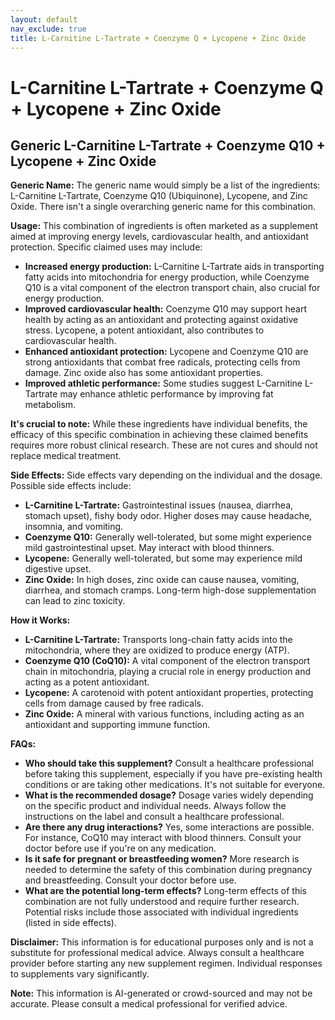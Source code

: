 ```yaml
---
layout: default
nav_exclude: true
title: L-Carnitine L-Tartrate + Coenzyme Q + Lycopene + Zinc Oxide
---
```


# L-Carnitine L-Tartrate + Coenzyme Q + Lycopene + Zinc Oxide

## Generic L-Carnitine L-Tartrate + Coenzyme Q10 + Lycopene + Zinc Oxide

**Generic Name:**  The generic name would simply be a list of the ingredients: L-Carnitine L-Tartrate, Coenzyme Q10 (Ubiquinone), Lycopene, and Zinc Oxide.  There isn't a single overarching generic name for this combination.

**Usage:** This combination of ingredients is often marketed as a supplement aimed at improving energy levels, cardiovascular health, and antioxidant protection.  Specific claimed uses may include:

* **Increased energy production:** L-Carnitine L-Tartrate aids in transporting fatty acids into mitochondria for energy production, while Coenzyme Q10 is a vital component of the electron transport chain, also crucial for energy production.
* **Improved cardiovascular health:** Coenzyme Q10 may support heart health by acting as an antioxidant and protecting against oxidative stress.  Lycopene, a potent antioxidant, also contributes to cardiovascular health.
* **Enhanced antioxidant protection:** Lycopene and Coenzyme Q10 are strong antioxidants that combat free radicals, protecting cells from damage. Zinc oxide also has some antioxidant properties.
* **Improved athletic performance:**  Some studies suggest L-Carnitine L-Tartrate may enhance athletic performance by improving fat metabolism.

**It's crucial to note:**  While these ingredients have individual benefits, the efficacy of this specific combination in achieving these claimed benefits requires more robust clinical research.  These are not cures and should not replace medical treatment.

**Side Effects:** Side effects vary depending on the individual and the dosage.  Possible side effects include:

* **L-Carnitine L-Tartrate:**  Gastrointestinal issues (nausea, diarrhea, stomach upset), fishy body odor.  Higher doses may cause headache, insomnia, and vomiting.
* **Coenzyme Q10:** Generally well-tolerated, but some might experience mild gastrointestinal upset.  May interact with blood thinners.
* **Lycopene:** Generally well-tolerated, but some may experience mild digestive upset.
* **Zinc Oxide:**  In high doses, zinc oxide can cause nausea, vomiting, diarrhea, and stomach cramps.  Long-term high-dose supplementation can lead to zinc toxicity.


**How it Works:**

* **L-Carnitine L-Tartrate:** Transports long-chain fatty acids into the mitochondria, where they are oxidized to produce energy (ATP).
* **Coenzyme Q10 (CoQ10):**  A vital component of the electron transport chain in mitochondria, playing a crucial role in energy production and acting as a potent antioxidant.
* **Lycopene:** A carotenoid with potent antioxidant properties, protecting cells from damage caused by free radicals.
* **Zinc Oxide:** A mineral with various functions, including acting as an antioxidant and supporting immune function.


**FAQs:**

* **Who should take this supplement?**  Consult a healthcare professional before taking this supplement, especially if you have pre-existing health conditions or are taking other medications.  It's not suitable for everyone.
* **What is the recommended dosage?**  Dosage varies widely depending on the specific product and individual needs.  Always follow the instructions on the label and consult a healthcare professional.
* **Are there any drug interactions?**  Yes, some interactions are possible.  For instance, CoQ10 may interact with blood thinners. Consult your doctor before use if you're on any medication.
* **Is it safe for pregnant or breastfeeding women?**  More research is needed to determine the safety of this combination during pregnancy and breastfeeding. Consult your doctor before use.
* **What are the potential long-term effects?**  Long-term effects of this combination are not fully understood and require further research.  Potential risks include those associated with individual ingredients (listed in side effects).


**Disclaimer:** This information is for educational purposes only and is not a substitute for professional medical advice.  Always consult a healthcare provider before starting any new supplement regimen.  Individual responses to supplements vary significantly.


**Note:** This information is AI-generated or crowd-sourced and may not be accurate. Please consult a medical professional for verified advice.